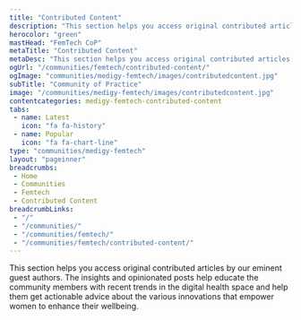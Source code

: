 ```yaml
---
title: "Contributed Content"
description: "This section helps you access original contributed articles by our eminent guest authors. The insights and opinionated posts help educate the community members with recent trends in the digital health space and help them get actionable advice about the various innovations that empower women to enhance their wellbeing."
herocolor: "green"
mastHead: "FemTech CoP"
metaTitle: "Contributed Content"
metaDesc: "This section helps you access original contributed articles by our eminent guest authors. The insights and opinionated posts help educate the community members with recent trends in the digital health space and help them get actionable advice about the various innovations that empower women to enhance their wellbeing."
ogUrl: "/communities/femtech/contributed-content/"
ogImage: "communities/medigy-femtech/images/contributedcontent.jpg"
subTitle: "Community of Practice"
image: "/communities/medigy-femtech/images/contributedcontent.jpg"
contentcategories: medigy-femtech-contributed-content
tabs:
 - name: Latest
   icon: "fa fa-history"
 - name: Popular
   icon: "fa fa-chart-line"
type: "communities/medigy-femtech"
layout: "pageinner"
breadcrumbs:
 - Home
 - Communities
 - Femtech
 - Contributed Content
breadcrumbLinks:
 - "/"
 - "/communities/"
 - "/communities/femtech/"
 - "/communities/femtech/contributed-content/"
---
```

This section helps you access original contributed articles by our eminent guest authors. The insights and opinionated posts help educate the community members with recent trends in the digital health space and help them get actionable advice about the various innovations that empower women to enhance their wellbeing.